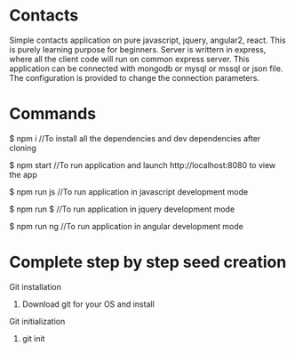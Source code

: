 # Contacts

Simple contacts application on pure javascript, jquery, angular2, react. This is purely learning purpose for beginners. Server is writtern in express, where all the client code will run on common express server. This application can be connected with mongodb or mysql or mssql or json file. The configuration is provided to change the connection parameters.

# Commands

$ npm i             //To install all the dependencies and dev dependencies after cloning

$ npm start         //To run application and launch http://localhost:8080 to view the app

$ npm run js        //To run application in javascript development mode

$ npm run $         //To run application in jquery development mode

$ npm run ng        //To run application in angular development mode


# Complete step by step seed creation
Git installation
1. Download git for your OS and install

Git initialization
1. git init


